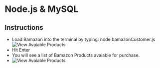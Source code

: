 # Node.js & MySQL

## Instructions

 - Load Bamazon into the terminal by typing: node bamazonCustomer.js
  ![View Avaiable Products](https://raw.github.com/nosillamarie/bamazon/master/envoke_file.png)
 - Hit Enter
 - You will see a list of Bamazon Products avaiable for purchase.
 - ![View Avaiable Products](https://raw.github.com/nosillamarie/bamazon/master/show_available_products.png)

